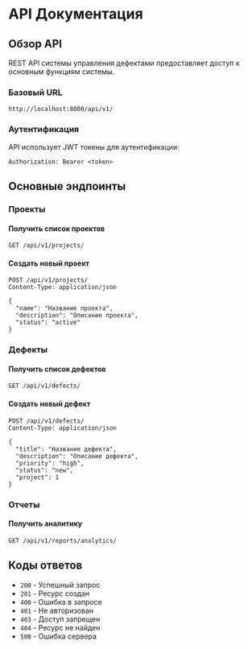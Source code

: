 # API Документация

## Обзор API

REST API системы управления дефектами предоставляет доступ к основным функциям системы.

### Базовый URL
```
http://localhost:8000/api/v1/
```

### Аутентификация
API использует JWT токены для аутентификации:
```
Authorization: Bearer <token>
```

## Основные эндпоинты

### Проекты

#### Получить список проектов
```http
GET /api/v1/projects/
```

#### Создать новый проект
```http
POST /api/v1/projects/
Content-Type: application/json

{
  "name": "Название проекта",
  "description": "Описание проекта",
  "status": "active"
}
```

### Дефекты

#### Получить список дефектов
```http
GET /api/v1/defects/
```

#### Создать новый дефект
```http
POST /api/v1/defects/
Content-Type: application/json

{
  "title": "Название дефекта",
  "description": "Описание дефекта",
  "priority": "high",
  "status": "new",
  "project": 1
}
```

### Отчеты

#### Получить аналитику
```http
GET /api/v1/reports/analytics/
```

## Коды ответов

- `200` - Успешный запрос
- `201` - Ресурс создан
- `400` - Ошибка в запросе
- `401` - Не авторизован
- `403` - Доступ запрещен
- `404` - Ресурс не найден
- `500` - Ошибка сервера